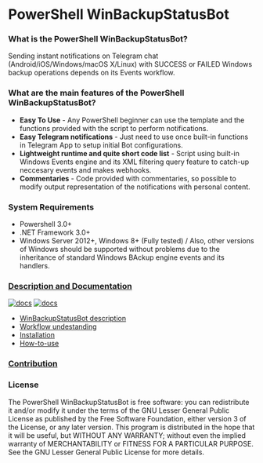 # PowerShell WinBackupStatusBot

### What is the PowerShell WinBackupStatusBot?
 Sending instant notifications on Telegram chat (Android/iOS/Windows/macOS X/Linux) with SUCCESS or FAILED Windows backup operations depends on its Events workflow.


### What are the main features of the PowerShell WinBackupStatusBot?

* **Easy To Use** - Any PowerShell beginner can use the template and the functions provided with the script to perform notifications.
* **Easy Telegram notifications** - Just need to use once built-in functions in Telegram App to setup initial Bot configurations.
* **Lightweight runtime and quite short code list** - Script using built-in Windows Events engine and its XML filtering query feature to catch-up neccesary events and makes webhooks.
* **Commentaries** - Code provided with commentaries, so possible to modify output representation of the notifications with personal content.

### System Requirements

* Powershell 3.0+ 
* .NET Framework 3.0+
* Windows Server 2012+, Windows 8+ (Fully tested) / Also, other versions of Windows should be supported without problems due to the inheritance of standard Windows BAckup engine events and its handlers.

### [Description and Documentation](https://zv09.github.io/WinBackupStatusBot/#documentation)   
[![docs](https://img.shields.io/badge/Docs:-HTML-blue?style=plastic&logo=CSS3)](https://zv09.github.io/WinBackupStatusBot/#documentation)  [![docs](https://img.shields.io/badge/Docs:-Markdown%20Index.md-yellow?style=plastic&logo=Mardown)](docs/index.md)

*  [WinBackupStatusBot description](https://zv09.github.io/WinBackupStatusBot/#description)
*  [Workflow undestanding](https://zv09.github.io/WinBackupStatusBot/#workflow)
*  [Installation](https://zv09.github.io/WinBackupStatusBot/#installation)
*  [How-to-use](https://zv09.github.io/WinBackupStatusBot/#how-to-use)

### [Contribution](https://zv09.github.io/WinBackupStatusBot/#contribution)

### License

The PowerShell WinBackupStatusBot is free software: you can redistribute it and/or modify it under the terms of the GNU Lesser General Public License as published by the Free Software Foundation, either version 3 of the License, or any later version.
This program is distributed in the hope that it will be useful, but WITHOUT ANY WARRANTY; without even the implied warranty of MERCHANTABILITY or FITNESS FOR A PARTICULAR PURPOSE.
See the GNU Lesser General Public License for more details.




